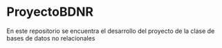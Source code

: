 # ProyectoBDNR
En este repositorio se encuentra el desarrollo del proyecto de la clase de bases de datos no relacionales
